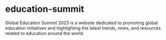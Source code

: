 # education-summit
Global Education Summit 2023 is a website dedicated to promoting global education initiatives and highlighting the latest trends, news, and resources related to education around the world.
